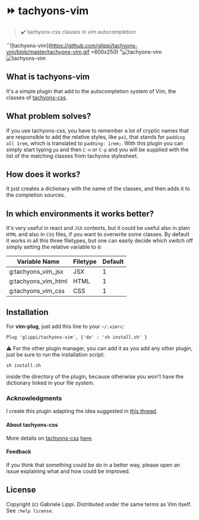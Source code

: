 # :fast_forward: tachyons-vim

> :heavy_check_mark: tachyons-css classes in vim autocompletion

΅![tachyons-vim](https://github.com/glippi/tachyons-vim/blob/master/tachyons-vim.gif  =600x250)
"![tachyons-vim](https://media.giphy.com/media/2yuOrxWrcZOirVoAEE/giphy.gif)
![tachyons-vim](https://media.giphy.com/media/PMTD3yendPW2Vs0voo/giphy.gif)


## What is tachyons-vim
It's a simple plugin that add to the autocompletion system of Vim, the classes of [tachyons-css](https://github.com/tachyons-css/tachyons).

## What problem solves?
If you use tachyons-css, you have to remember a lot of cryptic names that are responsible to add the relative styles, like `pa1`, that stands for `padding all 1rem`, which is translated to `padding: 1rem;`.
With this plugin you can simply start typing `pa` and then `C-n` or `C-p` and you will be supplied with the list of the matching classes from tachyons stylesheet.

## How does it works?
It just creates a dictionary with the name of the classes, and then adds it to the completion sources.

## In which environments it works better?
It's very useful in react and `JSX` contexts, but it could be useful also in plain `HTML` and also in `CSS` files, if you want to overwrite some classes.
By default it works in all this three filetypes, but one can easily decide which switch off simply setting the relative variable to `0`:

| Variable Name | Filetype | Default |
| ------------- | -------- | ------- |
| g:tachyons_vim_jsx  | JSX | 1 |
| g:tachyons_vim_html | HTML | 1 |
| g:tachyons_vim_css  | CSS | 1 |

## Installation
For **vim-plug**, just add this line to your `~/.vimrc`:

`Plug 'glippi/tachyons-vim', {'do' : 'sh install.sh' }`

:warning: For the other plugin manager, you can add it as you add any other plugin, just be sure to run the installation script:

`sh install.sh`

inside the directory of the plugin, because otherwise you won't have the dictionary linked in your file system.

### Acknowledgments
I create this plugin adapting the idea suggested in [this thread](https://vi.stackexchange.com/questions/4584/how-to-create-my-own-autocomplete-function).

#### About tachyons-css
More details on [tachyons-css](https://github.com/tachyons-css/tachyons) [here](https://tachyons.io/).

#### Feedback
If you think that something could be do in a better way, please open an issue explaining what and how could be improved.

## License
Copyright (c) Gabriele Lippi. Distributed under the same terms as Vim itself. See `:help license`.
